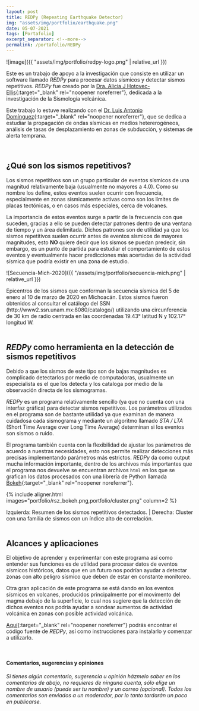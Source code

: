 ```yaml
---
layout: post
title: REDPy (Repeating Earthquake Detector)
img: "assets/img/portfolio/earthquake.png"
date: 05-07-2021
tags: [Portafolio]
excerpt_separator: <!--more-->
permalink: /portafolio/REDPy
---
```

![image]({{ "assets/img/portfolio/redpy-logo.png" | relative_url }})

Este es un trabajo de apoyo a la investigación que consiste en utilizar un software llamado _REDPy_ para procesar datos sísmicos y detectar sismos repetitivos.<!--more--> _REDPy_ fue creado por la [Dra. Alicia J Hotovec-Ellis](https://www.usgs.gov/staff-profiles/alicia-j-hotovec-ellis?qt-staff_profile_science_products=3#qt-staff_profile_science_products){:target="_blank" rel="noopener noreferrer"}, dedicada a la investigación de la Sismología volcánica.

Este trabajo lo estuve realizando con el [Dr. Luis Antonio Domínguez](https://scholar.google.com.mx/citations?user=9mUpMwwAAAAJ&hl=en){:target="_blank" rel="noopener noreferrer"}, que se dedica a estudiar la propagación de ondas sísmicas en medios hetererogéneos, análisis de tasas de desplazamiento en zonas de subducción, y sistemas de alerta temprana.

<br>

## ¿Qué son los sismos repetitivos?
Los sismos repetitivos son un grupo particular de eventos sísmicos de una magnitud relativamente baja (usualmente no mayores a 4.0). Como su nombre los define, estos eventos suelen ocurrir con frecuencia, especialmente en zonas sísmicamente activas como son los límites de placas tectónicas, o en casos más especiales, cerca de volcanes.

La importancia de estos eventos surge a partir de la frecuencia con que suceden, gracias a ello se pueden detectar patrones dentro de una ventana de tiempo y un área delimitada. Dichos patrones son de utilidad ya que los sismos repetitivos suelen ocurrir antes de eventos sísmicos de mayores magnitudes, esto **NO** quiere decir que los sismos se puedan predecir, sin embargo, es un punto de partida para estudiar el comportamiento de estos eventos y eventualmente hacer predicciones más acertadas de la actividad sísmica que podría existir en una zona de estudio.

![Secuencia-Mich-2020]({{ "/assets/img/portfolio/secuencia-mich.png" | relative_url }})
<figcaption style="text-align: left;">Epicentros de los sismos que conforman la secuencia sísmica del 5 de enero al 10 de
marzo de 2020 en Michoacán. Estos sismos fueron obtenidos al consultar el catálogo del SSN
(http://www2.ssn.unam.mx:8080/catalogo/) utilizando una circunferencia de 30 km de radio
centrada en las coordenadas 19.43° latitud N y 102.17° longitud W.</figcaption>

<br>

## _REDPy_ como herramienta en la detección de sismos repetitivos
Debido a que los sismos de este tipo son de bajas magnitudes es complicado detectarlos por medio de computadoras, usualmente un especialista es el que los detecta y los cataloga por medio de la observación directa de los sismogramas.

_REDPy_ es un programa relativamente sencillo (ya que no cuenta con una interfaz gráfica) para detectar sismos repetitivos. Los parámetros utilizados en el programa son de bastante utilidad ya que examinan de manera cuidadosa cada sismograma y mediante un algoritmo llamado _STA / LTA_ (Short Time Average over Long Time Average) determinan si los eventos son sismos o ruido.

El programa también cuenta con la flexibilidad de ajustar los parámetros de acuerdo a nuestras necesidades, esto nos permite realizar detecciones más precisas implementando parámetros más estrictos. _REDPy_ da como output mucha información importante, dentro de los archivos más importantes que el programa nos devuelve se encuentran archivos `html` en los que se grafican los datos procesados con una librería de Python llamada [Bokeh](https://bokeh.org/){:target="_blank" rel="noopener noreferrer"}.

{% include aligner.html
  images="portfolio/rsz_bokeh.png,portfolio/cluster.png"
  column=2
%}

<figcaption>Izquierda: Resumen de los sismos repetitivos detectados. | Derecha: Cluster con una familia de sismos con un índice alto de correlación.</figcaption>

<br>

## Alcances y aplicaciones
El objetivo de aprender y experimentar con este programa así como entender sus funciones es de utilidad para procesar datos de eventos sísmicos históricos, datos que en un futuro nos podrían ayudar a detectar zonas con alto peligro sísmico que deben de estar en constante monitoreo.

Otra gran aplicación de este programa se está dando en los eventos sísmicos en volcanes, producidos principalmente por el movimento del magma debajo de la superficie, lo cual nos sugiere que la detección de dichos eventos nos podría ayudar a sondear aumentos de actividad volcánica en zonas con posible actividad volcánica.

[Aquí](https://github.com/ahotovec/REDPy){:target="_blank" rel="noopener noreferrer"} podrás encontrar el código fuente de *REDPy*, así como instrucciones para instalarlo y comenzar a utilizarlo.

<br>

#### Comentarios, sugerencias y opiniones
_Si tienes algún comentario, sugerencia u opinión házmelo saber en los comentarios de abajo, no requieres de ninguna cuenta, sólo elige un nombre de usuario (puede ser tu nombre) y un correo (opcional). Todos los comentarios son enviados a un moderador, por lo tanto tardarán un poco en publicarse._
